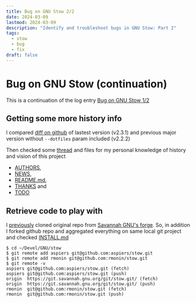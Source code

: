 ```yaml
---
title: Bug on GNU Stow 2/2
date: 2024-03-09
lastmod: 2024-03-09
description: "Identify and troubleshoot bugs in GNU Stow: Part 2"
tags:
  - stow
  - bug
  - fix
draft: false
---
```


# Bug on GNU Stow (continuation)

This is a continuation of the log entry [Bug on GNU Stow 1/2](240308a-bug-on-gnu-stow.md)

## Getting some more history info

I compared [diff on github](https://github.com/aspiers/stow/compare/v2.2.2...v2.3.1) of lastest version (v2.3.1) and previous major version without `--dotfiles` param included (v2.2.2)

Then checked some [thread](https://lists.gnu.org/archive/html/stow-devel/2011-11/msg00003.html|) and files for my personal knowledge of history and vision of this project

- [AUTHORS](https://raw.githubusercontent.com/aspiers/stow/master/AUTHORS),
- [NEWS](https://raw.githubusercontent.com/aspiers/stow/master/NEWS),
- [README.md](https://raw.githubusercontent.com/aspiers/stow/master/README.md),
- [THANKS](https://raw.githubusercontent.com/aspiers/stow/master/THANKS) and
- [TODO](https://raw.githubusercontent.com/aspiers/stow/master/TODO)

## Retrieve code to play with

I [previously](/log/240308a-bug-in-gnu-stow/#check-source-code) cloned original repo from [Savannah GNU's forge](https://savannah.gnu.org/projects/stow). So, in addition I forked github repo and aggregated everything on same local git project and checked [INSTALL.md](https://raw.githubusercontent.com/aspiers/stow/master/INSTALL.md)

```
$ cd ~/Devel/GNU/stow
$ git remote add aspiers git@github.com:aspiers/stow.git
$ git remote add rmonin git@github.com:rmonin/stow.git
$ git remote -v                                         
aspiers git@github.com:aspiers/stow.git (fetch)
aspiers git@github.com:aspiers/stow.git (push)
origin  https://git.savannah.gnu.org/git/stow.git/ (fetch)
origin  https://git.savannah.gnu.org/git/stow.git/ (push)
rmonin  git@github.com:rmonin/stow.git (fetch)
rmonin  git@github.com:rmonin/stow.git (push)
```
